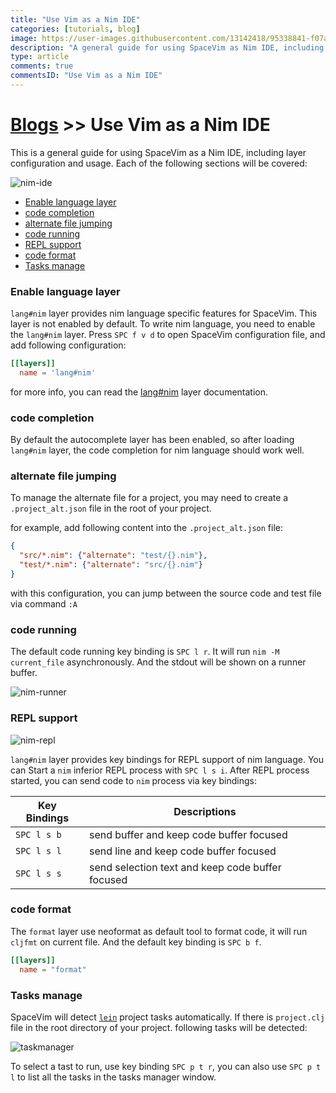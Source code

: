 ```yaml
---
title: "Use Vim as a Nim IDE"
categories: [tutorials, blog]
image: https://user-images.githubusercontent.com/13142418/95338841-f07a1e00-08e5-11eb-9e1b-6dbc5c4ad7de.png
description: "A general guide for using SpaceVim as Nim IDE, including layer configuration, requiems installation and usage."
type: article
comments: true
commentsID: "Use Vim as a Nim IDE"
---
```


# [Blogs](../blog/) >> Use Vim as a Nim IDE

This is a general guide for using SpaceVim as a Nim IDE, including layer configuration and usage. 
Each of the following sections will be covered:

![nim-ide](https://user-images.githubusercontent.com/13142418/95338841-f07a1e00-08e5-11eb-9e1b-6dbc5c4ad7de.png)

<!-- vim-markdown-toc GFM -->

- [Enable language layer](#enable-language-layer)
- [code completion](#code-completion)
- [alternate file jumping](#alternate-file-jumping)
- [code running](#code-running)
- [REPL support](#repl-support)
- [code format](#code-format)
- [Tasks manage](#tasks-manage)

<!-- vim-markdown-toc -->

### Enable language layer

`lang#nim` layer provides nim language specific features for SpaceVim.
This layer is not enabled by default. To write nim language,
you need to enable the `lang#nim` layer.
Press `SPC f v d` to open SpaceVim configuration file, and add following configuration:

```toml
[[layers]]
  name = 'lang#nim'
```

for more info, you can read the [lang#nim](../layers/lang/nim/) layer documentation.

### code completion

By default the autocomplete layer has been enabled, so after loading `lang#nim` layer, the code completion
for nim language should work well.


### alternate file jumping

To manage the alternate file for a project, you may need to create a `.project_alt.json` file in the root of your
project.

for example, add following content into the `.project_alt.json` file:

```json
{
  "src/*.nim": {"alternate": "test/{}.nim"},
  "test/*.nim": {"alternate": "src/{}.nim"}
}
```

with this configuration, you can jump between the source code and test file via command `:A`


### code running

The default code running key binding is `SPC l r`. It will run `nim -M current_file` asynchronously.
And the stdout will be shown on a runner buffer.

![nim-runner](https://user-images.githubusercontent.com/13142418/95334765-1a7d1180-08e1-11eb-8c78-9a87d61d3d63.png)

### REPL support

![nim-repl](https://user-images.githubusercontent.com/13142418/95341519-f1f91580-08e8-11eb-9280-04f89875dc78.png)

`lang#nim` layer provides key bindings for REPL support of nim language.
You can Start a `nim` inferior REPL process with `SPC l s i`. After REPL process started,
you can send code to `nim` process via key bindings:

| Key Bindings | Descriptions                                     |
| ------------ | ------------------------------------------------ |
| `SPC l s b`  | send buffer and keep code buffer focused         |
| `SPC l s l`  | send line and keep code buffer focused           |
| `SPC l s s`  | send selection text and keep code buffer focused |


### code format

The `format` layer use neoformat as default tool to format code, it will run `cljfmt` on current file.
And the default key binding is `SPC b f`.

```toml
[[layers]]
  name = "format"
```

### Tasks manage

SpaceVim will detect [`lein`](https://leiningen.org/) project tasks automatically. If there is `project.clj` file in the root directory
of your project. following tasks will be detected:

![taskmanager](https://user-images.githubusercontent.com/13142418/95338987-1a334500-08e6-11eb-80c4-ad811095d8c8.png)

To select a tast to run, use key binding `SPC p t r`, you can also use `SPC p t l` to list all the tasks
in the tasks manager window.

